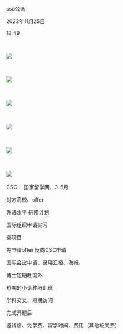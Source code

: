 csc公派

2022年11月25日

18:49

 

![](..\..\assets\001_csc公派_000.png)

 

![](..\..\assets\001_csc公派_001.png)

 

![](..\..\assets\001_csc公派_002.png)

 

![](..\..\assets\001_csc公派_003.png)

 

![](..\..\assets\001_csc公派_004.png)

 

![](..\..\assets\001_csc公派_005.png)

CSC： 国家留学网、3-5月

对方高校、offer

外语水平 研修计划

国际组织申请实习

查项目

先申请offer 反向CSC申请

国际会议申请、录用汇报、海报、

博士短期赴国外

短期的小语种培训班

学科交叉、短期访问

完成开题后

邀请信、免学费、留学时间、费用（其他板凳费）

 

 

